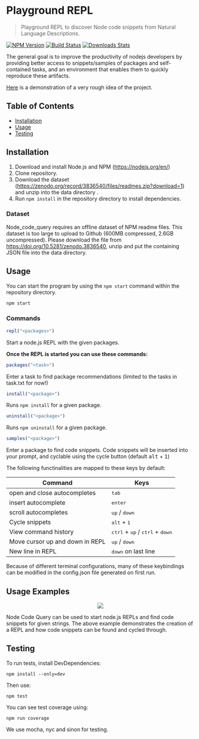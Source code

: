 
# Playground REPL
> Playground REPL to discover Node code snippets from Natural Language Descriptions.

[![NPM Version][npm-image]][npm-url]
[![Build Status][travis-image]][travis-url]
[![Downloads Stats][npm-downloads]][npm-url]

The general goal is to improve the productivity of nodejs developers by providing better access to snippets/samples of packages and self-contained tasks, and an environment that enables them to quickly reproduce these artifacts.

[Here](https://1drv.ms/v/s!AoG_FqzVTCCZj0TSWAbXMwvzJ_0Z) is a demonstration of a very rough idea of ​​the project.

## Table of Contents
 * [Installation](#installation)
 * [Usage](#Usage)
 * [Testing](#Testing)

## Installation

1. Download and install Node.js and NPM (https://nodejs.org/en/)
2. Clone repository.
3. Download the dataset (https://zenodo.org/record/3836540/files/readmes.zip?download=1) and unzip into the data directory .
4. Run `npm install` in the repository directory to install dependencies.

### Dataset
Node_code_query requires an offline dataset of NPM readme files. This dataset is too large to upload to Github (600MB compressed, 2.6GB uncompressed). Please download the file from https://doi.org/10.5281/zenodo.3836540, unzip and put the containing JSON file into the data directory.

## Usage
You can start the program by using the `npm start` command within the repository directory. 

```sh
npm start
```

### Commands

```js
repl("<packages>")
```
Start a node.js REPL with the given packages.

**Once the REPL is started you can use these commands:**

```js
packages("<task>")
```
Enter a task to find package recommendations (limited to the tasks in task.txt for now!)

```js
install("<package>")
```
Runs `npm install` for a given package.

```js
uninstall("<package>")
```
Runs `npm uninstall` for a given package.

```js
samples("<package>")
```
Enter a package to find code snippets. Code snippets will be inserted into your prompt, and cyclable using the cycle button (default <kbd>alt</kbd> + <kbd>1</kbd>)

The following functinalities are mapped to these keys by default:


| **Command**     |    **Keys**  |
|-|-|
| open and close autocompletes | <kbd>tab</kbd> |
| insert autocomplete | <kbd>enter</kbd> |
| scroll autocompletes | <kbd>up</kbd> / <kbd>down</kbd> |
| Cycle snippets | <kbd>alt</kbd> + <kbd>1</kbd> |
| View command history | <kbd>ctrl</kbd> + <kbd>up</kbd> / <kbd>ctrl</kbd> + <kbd>down</kbd> |
| Move cursor up and down in REPL | <kbd>up</kbd> / <kbd>down</kbd> |
| New line in REPL | <kbd>down</kbd> on last line |

Because of different terminal configurations, many of these keybindings can be modified in the config.json file generated on first run.

## Usage Examples

<p align="center">
<img src="https://media.giphy.com/media/YpYDeyS8ZZWz3E2l1J/giphy.gif">
</p>

Node Code Query can be used to start node.js REPLs and find code snippets for given strings. The above example demonstrates the creation of a REPL and how code snippets can be found and cycled through.


## Testing

To run tests, install DevDependencies:

```
npm install --only=dev
```

Then use:

```
npm test
```

You can see test coverage using:

```
npm run coverage
```

We use mocha, nyc and sinon for testing.

<!--
_For more examples and usage, please refer to the [Wiki][wiki]._
-->

<!-- ## Development setup


## Release History

* 0.2.1
    * CHANGE: Update docs (module code remains unchanged)
* 0.2.0
    * CHANGE: Remove `setDefaultXYZ()`
    * ADD: Add `init()`


## Meta

Your Name – [@YourTwitter](https://twitter.com/dbader_org) – YourEmail@example.com

Distributed under the XYZ license. See ``LICENSE`` for more information.

[https://github.com/yourname/github-link](https://github.com/dbader/)


## Contributing

1. Fork it (<https://github.com/yourname/yourproject/fork>)
2. Create your feature branch (`git checkout -b feature/fooBar`)
3. Commit your changes (`git commit -am 'Add some fooBar'`)
4. Push to the branch (`git push origin feature/fooBar`)
5. Create a new Pull Request -->

<!-- Markdown link & img dfn's -->
[npm-image]: https://img.shields.io/npm/v/datadog-metrics.svg?style=flat-square
[npm-url]: https://npmjs.org/package/datadog-metrics
[npm-downloads]: https://img.shields.io/npm/dm/datadog-metrics.svg?style=flat-square
[travis-image]: https://img.shields.io/travis/dbader/node-datadog-metrics/master.svg?style=flat-square
[travis-url]: https://travis-ci.org/dbader/node-datadog-metrics
[wiki]: https://github.com/yourname/yourproject/wiki
